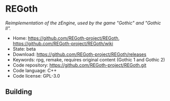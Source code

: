# REGoth

_Reimplementation of the zEngine, used by the game "Gothic" and "Gothic II"._

- Home: https://github.com/REGoth-project/REGoth, https://github.com/REGoth-project/REGoth/wiki
- State: beta
- Download: https://github.com/REGoth-project/REGoth/releases
- Keywords: rpg, remake, requires original content (Gothic 1 and Gothic 2)
- Code repository: https://github.com/REGoth-project/REGoth.git
- Code language: C++
- Code license: GPL-3.0

## Building

